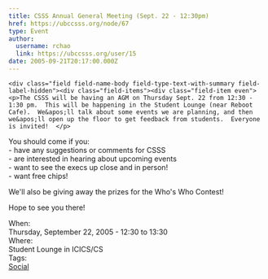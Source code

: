 ```yaml
---
title: CSSS Annual General Meeting (Sept. 22 - 12:30pm) 
href: https://ubccsss.org/node/67
type: Event
author:
  username: rchao
  link: https://ubccsss.org/user/15
date: 2005-09-21T20:17:00.000Z
---
```



    <div class="field field-name-body field-type-text-with-summary field-label-hidden"><div class="field-items"><div class="field-item even"><p>The CSSS will be having an AGM on Thursday Sept. 22 from 12:30 - 1:30 pm.  This will be happening in the Student Lounge (near Reboot Cafe).  We&apos;ll talk about some events we are planning, and then we&apos;ll open up the floor to get feedback from students.  Everyone is invited!  </p>
<p>You should come if you:<br>
- have any suggestions or comments for CSSS<br>
- are interested in hearing about upcoming events<br>
- want to see the execs up close and in person!<br>
- want free chips!</p>
<p>We&apos;ll also be giving away the prizes for the Who&apos;s Who Contest!  </p>
<p>Hope to see you there!</p>
</div></div></div><div class="field field-name-field-dates field-type-datetime field-label-above"><div class="field-label">When:&#xA0;</div><div class="field-items"><div class="field-item even"><span class="date-display-single">Thursday, September 22, 2005 - <span class="date-display-range"><span class="date-display-start">12:30</span> to <span class="date-display-end">13:30</span></span></span></div></div></div><div class="field field-name-field-location field-type-text field-label-above"><div class="field-label">Where:&#xA0;</div><div class="field-items"><div class="field-item even">Student Lounge in ICICS/CS</div></div></div>    <footer>
    <div class="field field-name-field-tags field-type-taxonomy-term-reference field-label-above"><div class="field-label">Tags:&#xA0;</div><div class="field-items"><div class="field-item even"><a href="/social">Social</a></div></div></div>      </footer>
    